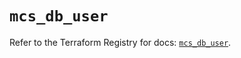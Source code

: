 # `mcs_db_user`

Refer to the Terraform Registry for docs: [`mcs_db_user`](https://registry.terraform.io/providers/mailrucloudsolutions/mcs/0.6.14/docs/resources/db_user).
